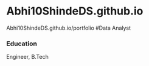 # Abhi10ShindeDS.github.io
Abhi10ShindeDS.github.io/portfolio
#Data Analyst

### Education
Engineer, B.Tech

